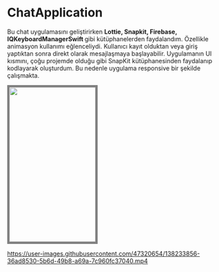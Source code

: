 # ChatApplication

<p>Bu chat uygulamasını geliştirirken <b> Lottie, Snapkit, Firebase, IQKeyboardManagerSwift </b> gibi kütüphanelerden faydalandım. Özellikle animasyon kullanımı eğlenceliydi. Kullanıcı kayıt olduktan veya giriş yaptıktan sonra direkt olarak mesajlaşmaya başlayabilir. Uygulamanın UI kısmını, çoğu projemde olduğu gibi SnapKit kütüphanesinden faydalanıp kodlayarak oluşturdum. Bu nedenle uygulama responsive bir şekilde çalışmakta. </p>
<img src="https://user-images.githubusercontent.com/47320654/138232159-ebc5f28b-3e31-4e34-9b5a-2ac636b0edbb.png"  width="200" height="360" style="border:5px solid grey">

https://user-images.githubusercontent.com/47320654/138233856-36ad8530-5b6d-49b8-a69a-7c960fc37040.mp4






